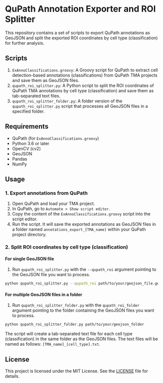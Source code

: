 # QuPath Annotation Exporter and ROI Splitter

This repository contains a set of scripts to export QuPath annotations as GeoJSON and split the exported ROI coordinates by cell type (classification) for further analysis.

## Scripts

1. `ExAnnoClassifications.groovy`: A Groovy script for QuPath to extract cell detection-based annotations (classifications) from QuPath TMA projects and save them as GeoJSON files.
2. `qupath_roi_splitter.py`: A Python script to split the ROI coordinates of QuPath TMA annotations by cell type (classification) and save them as tab-separated text files.
3. `qupath_roi_splitter_folder.py`: A folder version of the `qupath_roi_splitter.py` script that processes all GeoJSON files in a specified folder.

## Requirements

- QuPath (for `ExAnnoClassifications.groovy`)
- Python 3.6 or later
- OpenCV (cv2)
- GeoJSON
- Pandas
- NumPy

## Usage

### 1. Export annotations from QuPath

1. Open QuPath and load your TMA project.
2. In QuPath, go to `Automate > Show script editor`.
3. Copy the content of the `ExAnnoClassifications.groovy` script into the script editor.
4. Run the script. It will save the exported annotations as GeoJSON files in a folder named `annotations_export_[TMA_name]` within your QuPath project directory.

### 2. Split ROI coordinates by cell type (classification)

#### For single GeoJSON file

1. Run `qupath_roi_splitter.py` with the `--qupath_roi` argument pointing to the GeoJSON file you want to process.

```bash
python qupath_roi_splitter.py --qupath_roi path/to/your/geojson_file.geojson
```

#### For multiple GeoJSON files in a folder

1. Run `qupath_roi_splitter_folder.py` with the `qupath_roi_folder` argument pointing to the folder containing the GeoJSON files you want to process.

```bash
python qupath_roi_splitter_folder.py path/to/your/geojson_folder
```

The script will create a tab-separated text file for each cell type (classification) in the same folder as the GeoJSON files. The text files will be named as follows: `[TMA_name]_[cell_type].txt`.

## License

This project is licensed under the MIT License. See the [LICENSE](LICENSE) file for details.